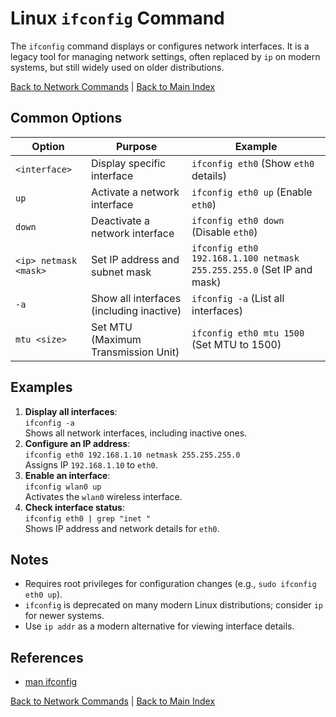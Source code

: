 # Linux `ifconfig` Command

The `ifconfig` command displays or configures network interfaces. It is a legacy tool for managing network settings, often replaced by `ip` on modern systems, but still widely used on older distributions.

[Back to Network Commands](../network.md) | [Back to Main Index](../../README.md)

## Common Options

| Option | Purpose | Example |
|--------|---------|---------|
| `<interface>` | Display specific interface | `ifconfig eth0` (Show `eth0` details) |
| `up` | Activate a network interface | `ifconfig eth0 up` (Enable `eth0`) |
| `down` | Deactivate a network interface | `ifconfig eth0 down` (Disable `eth0`) |
| `<ip> netmask <mask>` | Set IP address and subnet mask | `ifconfig eth0 192.168.1.100 netmask 255.255.255.0` (Set IP and mask) |
| `-a` | Show all interfaces (including inactive) | `ifconfig -a` (List all interfaces) |
| `mtu <size>` | Set MTU (Maximum Transmission Unit) | `ifconfig eth0 mtu 1500` (Set MTU to 1500) |

## Examples
1. **Display all interfaces**:  
   `ifconfig -a`  
   Shows all network interfaces, including inactive ones.
2. **Configure an IP address**:  
   `ifconfig eth0 192.168.1.10 netmask 255.255.255.0`  
   Assigns IP `192.168.1.10` to `eth0`.
3. **Enable an interface**:  
   `ifconfig wlan0 up`  
   Activates the `wlan0` wireless interface.
4. **Check interface status**:  
   `ifconfig eth0 | grep "inet "`  
   Shows IP address and network details for `eth0`.

## Notes
- Requires root privileges for configuration changes (e.g., `sudo ifconfig eth0 up`).
- `ifconfig` is deprecated on many modern Linux distributions; consider `ip` for newer systems.
- Use `ip addr` as a modern alternative for viewing interface details.

## References
- [man ifconfig](https://man7.org/linux/man-pages/man8/ifconfig.8.html)

[Back to Network Commands](../network.md) | [Back to Main Index](../../README.md)
